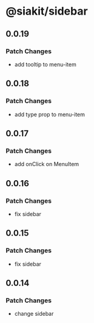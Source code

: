 # @siakit/sidebar

## 0.0.19

### Patch Changes

- add tooltip to menu-item

## 0.0.18

### Patch Changes

- add type prop to menu-item

## 0.0.17

### Patch Changes

- add onClick on MenuItem

## 0.0.16

### Patch Changes

- fix sidebar

## 0.0.15

### Patch Changes

- fix sidebar

## 0.0.14

### Patch Changes

- change sidebar
